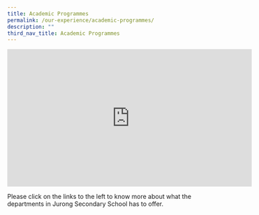 ```yaml
---
title: Academic Programmes
permalink: /our-experience/academic-programmes/
description: ""
third_nav_title: Academic Programmes
---
```



<iframe width="560" height="315" src="https://www.youtube.com/embed/ceto4t5VVf8?start=1" title="YouTube video player" frameborder="0" allow="accelerometer; autoplay; clipboard-write; encrypted-media; gyroscope; picture-in-picture" allowfullscreen></iframe>

Please click on the links to the left to know more about what the departments in Jurong Secondary School has to offer.